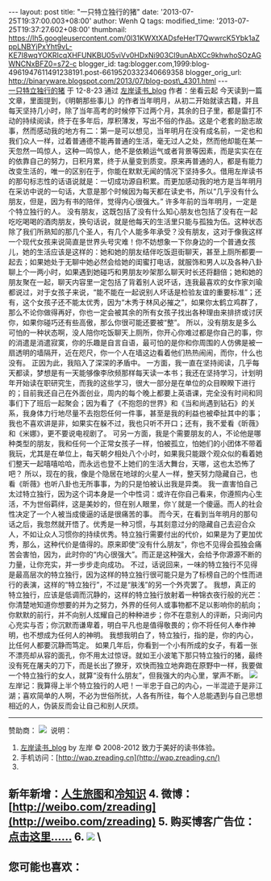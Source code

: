 --- layout: post title: "一只特立独行的猪" date:
'2013-07-25T19:37:00.003+08:00' author: Wenh Q tags: modified\_time:
'2013-07-25T19:37:27.602+08:00' thumbnail:
https://lh5.googleusercontent.com/0l31KWXtXADsfeHerT7QwwrcK5Ybk1aZppLNBYjPxYht9vL-KE7I8wqYOKRIcqXHFUNKBU05viVv0HDxNi903Cl9unAbXCc9khwhoSOzAGWNCNxBFZ0=s72-c
blogger\_id:
tag:blogger.com,1999:blog-4961947611491238191.post-6619520332340669358
blogger\_orig\_url:
http://binaryware.blogspot.com/2013/07/blog-post\_4301.html ---
[\
一只特立独行的猪](http://www.zreading.cn/archives/3184.html)
于 12-8-23 通过 [左岸读书\_blog](http://www.zreading.cn/) 作者：坐看云起
今天读到一篇文章，里面提到，《明朝那些事儿》的作者当年明月，从初二开始就读古籍，并且每天坚持几小时，除了当年高考的时候停下过两个月，其余的日子里，都是雷打不动的持续阅读，终于在多年后，厚积薄发，写出不俗的作品。这是个老套的励志故事，然而感动我的地方有二：第一是可以想见，当年明月在没有成名前，一定也和我们众人一样，过着普通德不能再普通的生活，毫无过人之处，然而他却能在某一天忽然一鸣惊人，这种一鸣惊人，绝不是依赖运气或者背景等因素，而是实实在在的依靠自己的努力，日积月累，终于从量变到质变。原来再普通的人，都是有能力改变生活的，唯一的区别在于，你能在默默无闻的情况下坚持多久。借用左岸读书的那句标志性的话语说就是：一切成功源自积累。而更加感动我的地方是当年明月在采访中说的一句话，大意是那个时候因为每天都在读史书，所以“几乎没有什么朋友，但是，因为有书的陪伴，觉得内心很强大。”
许多年前的当年明月，一定是个特立独行的人。
没有朋友，这既包括了没有什么知心朋友也包括了没有在一起吃吃喝喝的酒肉朋友，换句话说，就是他每天的生活里只能与孤独为伍。这种状态除了我们所熟知的那几个圣人，有几个人能多年承受？没有朋友，这对于像我这样一个现代女孩来说简直是世界头号灾难！你不妨想象一下你身边的一个普通女孩儿，她的生活应该是这样的：她和她的朋友结伴吃饭逛街聊天，甚至上厕所都要一起去；如果她处于无聊中她必然会给她的闺蜜打电话，就服饰和男人以及各种八卦聊上个一两小时，如果遇到她碰巧和男朋友吵架那么聊天时长还将翻倍；她和她的朋友聚在一起，聊天内容里一定包括了背着别人说坏话，连我最喜欢的女作家刘瑜都说过，对于女孩子来说，“能不能在一起说别人坏话是检验友谊的重要标准”；还有，这个女孩子还不能太优秀，因为“木秀于林风必摧之”，如果你太鹤立鸡群了，那么不论你做得再好，你也一定会被其余的所有女孩子找出各种理由来排挤或讨厌你，如果你碰巧还有些高傲，那么你很可能还要被“整”。
所以，没有朋友是多么可怕的一种状态啊，没人陪你吃饭聊天上厕所，你开心你难过都是你自己的事，你的消遣是消遣寂寞，你的乐趣是自言自语，最可怕的是你和你周围的人仿佛是被一扇透明的墙隔开，近在咫尺，你一个人在墙这边看着他们热热闹闹，而你，什么也没有。
正因为此，我陷入了深深的矛盾中。
一方面，我一直在坚持阅读，几乎每天都读，梦想是有一天能够像李欣频那样每天读一本书；我还在坚持学习，计划明年开始读在职研究生，而我的这些学习，很大一部分是在单位的众目睽睽下进行的；目前我还自己在外面创业，周内的每个晚上都要上英语课，完全没有时间和同事们下了班后一起聚会；因为看了《不抱怨的世界》和《当和尚遇到钻石》的关系，我身体力行地尽量不去抱怨任何一件事，甚至是我的利益也被牵扯其中的事；我也不喜欢讲是非，如果实在躲不过，我也只听不开口；还有，我不爱看《昕薇》和《米娜》，更不要说电视剧了。
可另一方面，我是个需要朋友的人，不论他是哪种类型的朋友，我和任何一个正常女孩子一样，怕被孤立，怕她们的小团体不带着我玩，尤其是在单位上，每天朝夕相处八个小时，如果我只能跟个观众似的看着她们整天一起嘻嘻哈哈，而永远也登不上她们的生活大舞台，天哪，这也太恐怖了吧？
所以，现在的我，像是个隐居在地球的火星人一样，整天努力隐藏自己，也看《昕薇》也听八卦也无所事事，为的只是怕被认出我是异类。
我一直害怕自己太过特立独行，因为这个词本身是一个中性词：或许在你自己看来，你遵照内心生活，不为世俗羁绊，这是美妙的，但在别人眼里，你丫就是一个傻逼。而人的社会性决定了一个人被当成傻逼的话是很痛苦的事。
而今天，在看到当年明月的那句话之后，我忽然就开悟了。优秀是一种习惯，与其刻意过分的隐藏自己去迎合众人，不如让众人习惯你的持续优秀。特立独行需要付出的代价，如果是为了更加优秀，那么，这种代价是值得的。原来即使“没有什么朋友”，你也不见得会孤独会痛苦会害怕，因为，此时你的“内心很强大”。而正是这种强大，会给予你源源不断的力量，让你充实，并一步步走向成功。
不过，话说回来，一味的特立独行不见得是最高层次的特立独行，因为这样的特立独行很可能只是为了标榜自己的个性而进行的表演，这样的“特立独行”，不过是“肤浅”的另一个外壳罢了。
我想，真正的特立独行，应该是低调而沉静的，这样的特立独行放射着一种锦衣夜行般的光芒：你清楚地知道你想要的并为之努力，外界的任何人或事物都不足以影响你的航向；你默默的前行，并不向别人炫耀自己的种种进步；你不在意别人的评断，只询问内心充实与否；你沉默而谦卑着，明白平凡也是值得敬畏的；你不将任何人奉作神明，也不想成为任何人的神明。
我想我明白了，特立独行，指的是，你的内心，比任何人都要沉静而笃定。
如果几年后，你看到一个小有所成的女子，有着一张不漂亮却从容的面孔，你不用太过惊讶。就如王小波笔下那只特立独行的猪，最终没有死在屠夫的刀下，而是长出了獠牙，欢快而独立地奔跑在原野中一样，我要做一个特立独行的女人，就算“没有什么朋友”，但我强大的内心里，掌声不断。
![](https://lh5.googleusercontent.com/0l31KWXtXADsfeHerT7QwwrcK5Ybk1aZppLNBYjPxYht9vL-KE7I8wqYOKRIcqXHFUNKBU05viVv0HDxNi903Cl9unAbXCc9khwhoSOzAGWNCNxBFZ0)
左岸记：我算得上半个特立独行的人吧！一半忠于自己的内心，一半混迹于是非江湖；喜欢简单的人啊，不必为世俗所扰，人各有所往，每个人总能遇到与自己思想相近的人，伪装反而会让自己和别人厌烦。

* * * * *

赞助商：
![](https://lh4.googleusercontent.com/CaDS0SbiiEEpBpFpSnPLI7yhutLuQDp7_NCz39366Rry7PC9GMYsrCbariSJjqdWaQmMIUQxbxH81g2EN_46NjMYifyLWECup2mZyVEiF2VYgNVWSNA)
 说明：
1. [左岸读书\_blog](http://zreading.cn/) by 左岸 © 2008-2012
致力于美好的读书体验。
2. 手机访问：[http://wap.zreading.cn](http://wap.zreading.cn/)
3.
新年新增：[人生旅图](http://www.zreading.net/)和[冷知识](http://www.zreading.net/lenzhishi)
4. 微博：[http://weibo.com/zreading](http://weibo.com/zreading)
5. 购买博客广告位：[点击这里……](http://www.zreading.cn/about#ad)
6.
![](https://lh4.googleusercontent.com/A42_FogQ0iuw6ykXjls5v641C2PjxiINNAcdxyDHFVbU1nv8ygx8DRhNxQGQ6CG8p6AgsVtUcy727UAxhbuy8tTdKvphkZB64jjBbBKVcambH_DpcO0)
[](https://www.blogger.com/blogger.g?blogID=4961947611491238191#)[](https://www.blogger.com/blogger.g?blogID=4961947611491238191#)\
  ----------------
  您可能也喜欢：
  ----------------


